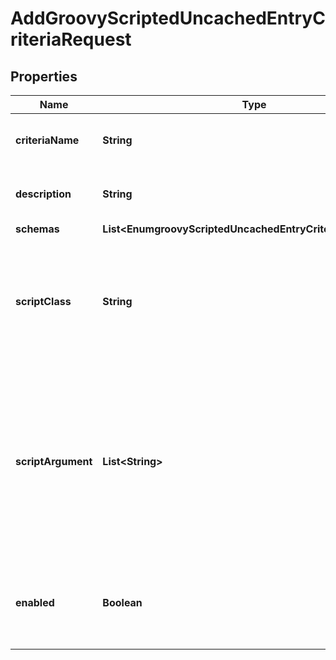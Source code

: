 

# AddGroovyScriptedUncachedEntryCriteriaRequest


## Properties

| Name | Type | Description | Notes |
|------------ | ------------- | ------------- | -------------|
|**criteriaName** | **String** | Name of the new Uncached Entry Criteria |  |
|**description** | **String** | A description for this Uncached Entry Criteria |  [optional] |
|**schemas** | **List&lt;EnumgroovyScriptedUncachedEntryCriteriaSchemaUrn&gt;** |  |  |
|**scriptClass** | **String** | The fully-qualified name of the Groovy class providing the logic for the Groovy Scripted Uncached Entry Criteria. |  |
|**scriptArgument** | **List&lt;String&gt;** | The set of arguments used to customize the behavior for the Scripted Uncached Entry Criteria. Each configuration property should be given in the form &#39;name&#x3D;value&#39;. |  [optional] |
|**enabled** | **Boolean** | Indicates whether this Uncached Entry Criteria is enabled for use in the server. |  |



